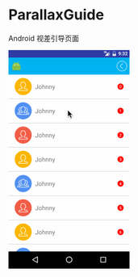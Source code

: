 # ParallaxGuide

Android 视差引导页面

![](https://github.com/Qiang3570/DragLayoutExpand/blob/master/sample.gif)